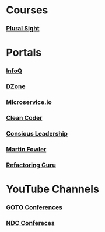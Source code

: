 # Courses
### [Plural Sight](https://app.pluralsight.com/library/)

# Portals
### [InfoQ](https://www.infoq.com/)
### [DZone](https://dzone.com/)
### [Microservice.io](https://microservices.io/)
### [Clean Coder](http://cleancoder.com/)
### [Consious Leadership](https://conscious.is/)
### [Martin Fowler](https://martinfowler.com/)
### [Refactoring Guru](https://refactoring.guru/)

# YouTube Channels
### [GOTO Conferences](https://www.youtube.com/c/GotoConferences)
### [NDC Confereces](https://www.youtube.com/c/NDCConferences)
